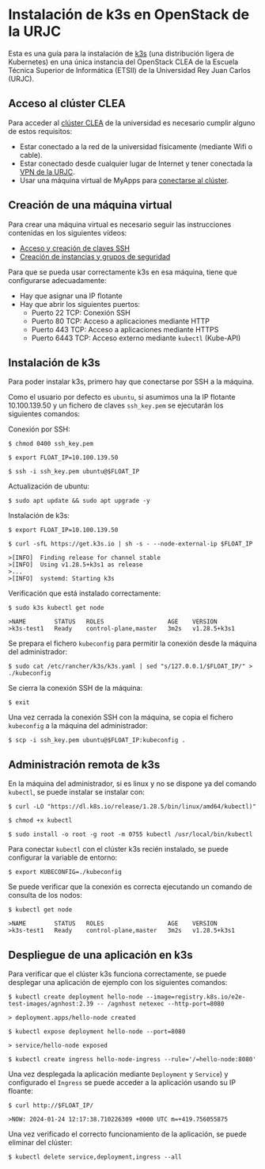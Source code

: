 
# Instalación de k3s en OpenStack de la URJC

Esta es una guía para la instalación de [k3s](https://k3s.io/) (una distribución ligera de Kubernetes) en una única instancia del OpenStack CLEA de la Escuela Técnica Superior de Informática (ETSII) de la Universidad Rey Juan Carlos (URJC).

## Acceso al clúster CLEA

Para acceder al [clúster CLEA](https://clea.etsii.urjc.es/horizon/) de la universidad es necesario cumplir alguno de estos requisitos:
* Estar conectado a la red de la universidad físicamente (mediante Wifi o cable).
* Estar conectado desde cualquier lugar de Internet y tener conectada la [VPN de la URJC](https://www.urjc.es/principal-intranet/documentos/general/82-configuracion-vpn-urjc).
* Usar una máquina virtual de MyApps para [conectarse al clúster](https://tv.urjc.es/video/63ed009ac758c1afe929bf32).


## Creación de una máquina virtual

Para crear una máquina virtual es necesario seguir las instrucciones contenidas en los siguientes vídeos: 

* [Acceso y creación de claves SSH](https://tv.urjc.es/video/63ecff6bc758c1af58537112)
* [Creación de instancias y grupos de seguridad](https://tv.urjc.es/video/63ed0022c758c1afa5794db2)

Para que se pueda usar correctamente k3s en esa máquina, tiene que configurarse adecuadamente:
* Hay que asignar una IP flotante
* Hay que abrir los siguientes puertos:
  * Puerto 22 TCP: Conexión SSH
  * Puerto 80 TCP: Acceso a aplicaciones mediante HTTP
  * Puerto 443 TCP: Acceso a aplicaciones mediante HTTPS
  * Puerto 6443 TCP: Acceso externo mediante `kubectl` (Kube-API)

## Instalación de k3s

Para poder instalar k3s, primero hay que conectarse por SSH a la máquina.

Como el usuario por defecto es `ubuntu`, si asumimos una la IP flotante 10.100.139.50 y un fichero de claves `ssh_key.pem` se ejecutarán los siguientes comandos:

Conexión por SSH:

`$ chmod 0400 ssh_key.pem`

`$ export FLOAT_IP=10.100.139.50` 

`$ ssh -i ssh_key.pem ubuntu@$FLOAT_IP`

Actualización de ubuntu:

`$ sudo apt update && sudo apt upgrade -y`

Instalación de k3s:

`$ export FLOAT_IP=10.100.139.50` 

`$ curl -sfL https://get.k3s.io | sh -s - --node-external-ip $FLOAT_IP`

```
>[INFO]  Finding release for channel stable
>[INFO]  Using v1.28.5+k3s1 as release
>...
>[INFO]  systemd: Starting k3s
```

Verificación que está instalado correctamente:

`$ sudo k3s kubectl get node`

```
>NAME        STATUS   ROLES                  AGE    VERSION
>k3s-test1   Ready    control-plane,master   3m2s   v1.28.5+k3s1
```

Se prepara el fichero `kubeconfig` para permitir la conexión desde la máquina del administrador:

`$ sudo cat /etc/rancher/k3s/k3s.yaml | sed "s/127.0.0.1/$FLOAT_IP/" > ./kubeconfig`

Se cierra la conexión SSH de la máquina:

`$ exit`

Una vez cerrada la conexión SSH con la máquina, se copia el fichero `kubeconfig` a la máquina del administrador:

`$ scp -i ssh_key.pem ubuntu@$FLOAT_IP:kubeconfig .`

## Administración remota de k3s

En la máquina del administrador, si es linux y no se dispone ya del comando `kubectl`, se puede instalar se instalar con:

`$ curl -LO "https://dl.k8s.io/release/1.28.5/bin/linux/amd64/kubectl)"`

`$ chmod +x kubectl`

`$ sudo install -o root -g root -m 0755 kubectl /usr/local/bin/kubectl`

Para conectar `kubectl` con el clúster k3s recién instalado, se puede configurar la variable de entorno:

`$ export KUBECONFIG=./kubeconfig`

Se puede verificar que la conexión es correcta ejecutando un comando de consulta de los nodos:

`$ kubectl get node`

```
>NAME        STATUS   ROLES                  AGE    VERSION
>k3s-test1   Ready    control-plane,master   3m2s   v1.28.5+k3s1
```

## Despliegue de una aplicación en k3s

Para verificar que el clúster k3s funciona correctamente, se puede desplegar una aplicación de ejemplo con los siguientes comandos:

`$ kubectl create deployment hello-node --image=registry.k8s.io/e2e-test-images/agnhost:2.39 -- /agnhost netexec --http-port=8080`

```
> deployment.apps/hello-node created
```

`$ kubectl expose deployment hello-node --port=8080`

```
> service/hello-node exposed
```

`$ kubectl create ingress hello-node-ingress --rule='/=hello-node:8080'`

Una vez desplegada la aplicación mediante `Deployment` y `Service`) y configurado el `Ingress` se puede acceder a la aplicación usando su IP floante:

`$ curl http://$FLOAT_IP/`

```
>NOW: 2024-01-24 12:17:38.710226309 +0000 UTC m=+419.756055875
```

Una vez verificado el correcto funcionamiento de la aplicación, se puede eliminar del clúster:

`$ kubectl delete service,deployment,ingress --all`